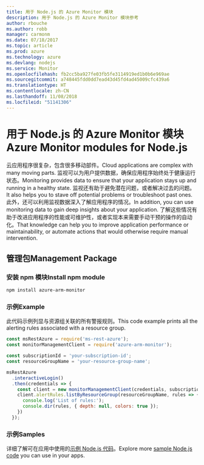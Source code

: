 ```yaml
---
title: 用于 Node.js 的 Azure Monitor 模块
description: 用于 Node.js 的 Azure Monitor 模块参考
author: rbouche
ms.author: robb
manager: carmonm
ms.date: 07/18/2017
ms.topic: article
ms.prod: azure
ms.technology: azure
ms.devlang: nodejs
ms.service: Monitor
ms.openlocfilehash: fb2cc5ba927fe03fb5fe3114919ed1b0b6e969ae
ms.sourcegitcommit: a748445fdd0dd7ead43d45fd4ad45009cfc439a6
ms.translationtype: HT
ms.contentlocale: zh-CN
ms.lasthandoff: 11/08/2018
ms.locfileid: "51141306"
---
```

# <a name="azure-monitor-modules-for-nodejs"></a><span data-ttu-id="fc661-103">用于 Node.js 的 Azure Monitor 模块</span><span class="sxs-lookup"><span data-stu-id="fc661-103">Azure Monitor modules for Node.js</span></span>

<span data-ttu-id="fc661-104">云应用程序很复杂，包含很多移动部件。</span><span class="sxs-lookup"><span data-stu-id="fc661-104">Cloud applications are complex with many moving parts.</span></span> <span data-ttu-id="fc661-105">监视可以为用户提供数据，确保应用程序始终处于健康运行状态。</span><span class="sxs-lookup"><span data-stu-id="fc661-105">Monitoring provides data to ensure that your application stays up and running in a healthy state.</span></span> <span data-ttu-id="fc661-106">监视还有助于避免潜在问题，或者解决过去的问题。</span><span class="sxs-lookup"><span data-stu-id="fc661-106">It also helps you to stave off potential problems or troubleshoot past ones.</span></span> <span data-ttu-id="fc661-107">此外，还可以利用监视数据深入了解应用程序的情况。</span><span class="sxs-lookup"><span data-stu-id="fc661-107">In addition, you can use monitoring data to gain deep insights about your application.</span></span> <span data-ttu-id="fc661-108">了解这些情况有助于改进应用程序的性能或可维护性，或者实现本来需要手动干预的操作的自动化。</span><span class="sxs-lookup"><span data-stu-id="fc661-108">That knowledge can help you to improve application performance or maintainability, or automate actions that would otherwise require manual intervention.</span></span>

## <a name="management-package"></a><span data-ttu-id="fc661-109">管理包</span><span class="sxs-lookup"><span data-stu-id="fc661-109">Management Package</span></span>

### <a name="install-npm-module"></a><span data-ttu-id="fc661-110">安装 npm 模块</span><span class="sxs-lookup"><span data-stu-id="fc661-110">Install npm module</span></span>

```bash
npm install azure-arm-monitor
```

### <a name="example"></a><span data-ttu-id="fc661-111">示例</span><span class="sxs-lookup"><span data-stu-id="fc661-111">Example</span></span>

<span data-ttu-id="fc661-112">此代码示例列显与资源组关联的所有警报规则。</span><span class="sxs-lookup"><span data-stu-id="fc661-112">This code example prints all the alerting rules associated with a resource group.</span></span>

```javascript
const msRestAzure = require('ms-rest-azure');
const monitorManagementClient = require('azure-arm-monitor');

const subscriptionId = 'your-subscription-id';
const resourceGroupName = 'your-resource-group-name';

msRestAzure
  .interactiveLogin()
  .then(credentials => {
    const client = new monitorManagementClient(credentials, subscriptionId);
    client.alertRules.listByResourceGroup(resourceGroupName, rules => {
      console.log('List of rules:');
      console.dir(rules, { depth: null, colors: true });
    })
  });
```

### <a name="samples"></a><span data-ttu-id="fc661-113">示例</span><span class="sxs-lookup"><span data-stu-id="fc661-113">Samples</span></span>

<span data-ttu-id="fc661-114">详细了解可在应用中使用的[示例 Node.js 代码](https://azure.microsoft.com/resources/samples/?platform=nodejs)。</span><span class="sxs-lookup"><span data-stu-id="fc661-114">Explore more [sample Node.js code](https://azure.microsoft.com/resources/samples/?platform=nodejs) you can use in your apps.</span></span>

